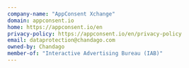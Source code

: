 ```yaml
---
company-name: "AppConsent Xchange"
domain: appconsent.io
home: https://appconsent.io/en
privacy-policy: https://appconsent.io/en/privacy-policy
email: dataprotection@chandago.com
owned-by: Chandago
member-of: "Interactive Advertising Bureau (IAB)"
---
```




